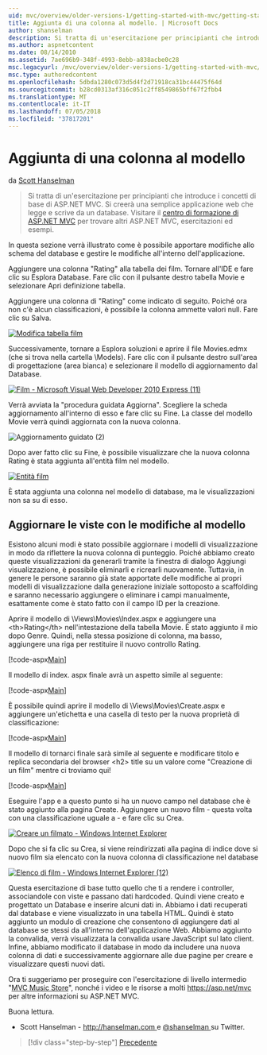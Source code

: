 ```yaml
---
uid: mvc/overview/older-versions-1/getting-started-with-mvc/getting-started-with-mvc-part8
title: Aggiunta di una colonna al modello. | Microsoft Docs
author: shanselman
description: Si tratta di un'esercitazione per principianti che introduce i concetti di base di ASP.NET MVC. Creare un'applicazione web semplice che legge e scrive da un database.
ms.author: aspnetcontent
ms.date: 08/14/2010
ms.assetid: 7ae696b9-348f-4993-8ebb-a838acbe0c28
msc.legacyurl: /mvc/overview/older-versions-1/getting-started-with-mvc/getting-started-with-mvc-part8
msc.type: authoredcontent
ms.openlocfilehash: 5dbda1280c073d5d4f2d71918ca31bc44475f64d
ms.sourcegitcommit: b28cd0313af316c051c2ff8549865bff67f2fbb4
ms.translationtype: MT
ms.contentlocale: it-IT
ms.lasthandoff: 07/05/2018
ms.locfileid: "37817201"
---
```

<a name="adding-a-column-to-the-model"></a>Aggiunta di una colonna al modello
====================
da [Scott Hanselman](https://github.com/shanselman)

> Si tratta di un'esercitazione per principianti che introduce i concetti di base di ASP.NET MVC. Si creerà una semplice applicazione web che legge e scrive da un database. Visitare il [centro di formazione di ASP.NET MVC](../../../index.md) per trovare altri ASP.NET MVC, esercitazioni ed esempi.


In questa sezione verrà illustrato come è possibile apportare modifiche allo schema del database e gestire le modifiche all'interno dell'applicazione.

Aggiungere una colonna "Rating" alla tabella dei film. Tornare all'IDE e fare clic su Esplora Database. Fare clic con il pulsante destro tabella Movie e selezionare Apri definizione tabella.

Aggiungere una colonna di "Rating" come indicato di seguito. Poiché ora non c'è alcun classificazioni, è possibile la colonna ammette valori null. Fare clic su Salva.

[![Modifica tabella film](getting-started-with-mvc-part8/_static/image2.png)](getting-started-with-mvc-part8/_static/image1.png)

Successivamente, tornare a Esplora soluzioni e aprire il file Movies.edmx (che si trova nella cartella \Models). Fare clic con il pulsante destro sull'area di progettazione (area bianca) e selezionare il modello di aggiornamento dal Database.

[![Film - Microsoft Visual Web Developer 2010 Express (11)](getting-started-with-mvc-part8/_static/image4.png)](getting-started-with-mvc-part8/_static/image3.png)

Verrà avviata la "procedura guidata Aggiorna". Scegliere la scheda aggiornamento all'interno di esso e fare clic su Fine. La classe del modello Movie verrà quindi aggiornata con la nuova colonna.

![Aggiornamento guidato (2)](getting-started-with-mvc-part8/_static/image5.png)

Dopo aver fatto clic su Fine, è possibile visualizzare che la nuova colonna Rating è stata aggiunta all'entità film nel modello.

[![Entità film](getting-started-with-mvc-part8/_static/image7.png)](getting-started-with-mvc-part8/_static/image6.png)

È stata aggiunta una colonna nel modello di database, ma le visualizzazioni non sa su di esso.

## <a name="update-views-with-model-changes"></a>Aggiornare le viste con le modifiche al modello

Esistono alcuni modi è stato possibile aggiornare i modelli di visualizzazione in modo da riflettere la nuova colonna di punteggio. Poiché abbiamo creato queste visualizzazioni da generarli tramite la finestra di dialogo Aggiungi visualizzazione, è possibile eliminarli e ricrearli nuovamente. Tuttavia, in genere le persone saranno già state apportate delle modifiche ai propri modelli di visualizzazione dalla generazione iniziale sottoposto a scaffolding e saranno necessario aggiungere o eliminare i campi manualmente, esattamente come è stato fatto con il campo ID per la creazione.

Aprire il modello di \Views\Movies\Index.aspx e aggiungere una &lt;th&gt;Rating&lt;/th&gt; nell'intestazione della tabella Movie. È stato aggiunto il mio dopo Genre. Quindi, nella stessa posizione di colonna, ma basso, aggiungere una riga per restituire il nuovo controllo Rating.

[!code-aspx[Main](getting-started-with-mvc-part8/samples/sample1.aspx)]

Il modello di index. aspx finale avrà un aspetto simile al seguente:

[!code-aspx[Main](getting-started-with-mvc-part8/samples/sample2.aspx)]

È possibile quindi aprire il modello di \Views\Movies\Create.aspx e aggiungere un'etichetta e una casella di testo per la nuova proprietà di classificazione:

[!code-aspx[Main](getting-started-with-mvc-part8/samples/sample3.aspx)]

Il modello di tornarci finale sarà simile al seguente e modificare titolo e replica secondaria del browser &lt;h2&gt; title su un valore come "Creazione di un film" mentre ci troviamo qui!

[!code-aspx[Main](getting-started-with-mvc-part8/samples/sample4.aspx)]

Eseguire l'app e a questo punto si ha un nuovo campo nel database che è stato aggiunto alla pagina Create. Aggiungere un nuovo film - questa volta con una classificazione uguale a - e fare clic su Crea.

[![Creare un filmato - Windows Internet Explorer](getting-started-with-mvc-part8/_static/image9.png)](getting-started-with-mvc-part8/_static/image8.png)

Dopo che si fa clic su Crea, si viene reindirizzati alla pagina di indice dove si nuovo film sia elencato con la nuova colonna di classificazione nel database

[![Elenco di film - Windows Internet Explorer (12)](getting-started-with-mvc-part8/_static/image11.png)](getting-started-with-mvc-part8/_static/image10.png)

Questa esercitazione di base tutto quello che ti a rendere i controller, associandole con viste e passano dati hardcoded. Quindi viene creato e progettato un Database e inserire alcuni dati in. Abbiamo i dati recuperati dal database e viene visualizzato in una tabella HTML. Quindi è stato aggiunto un modulo di creazione che consentono di aggiungere dati al database se stessi da all'interno dell'applicazione Web. Abbiamo aggiunto la convalida, verrà visualizzata la convalida usare JavaScript sul lato client. Infine, abbiamo modificato il database in modo da includere una nuova colonna di dati e successivamente aggiornare alle due pagine per creare e visualizzare questi nuovi dati.

Ora ti suggeriamo per proseguire con l'esercitazione di livello intermedio "[MVC Music Store](../../older-versions/mvc-music-store/mvc-music-store-part-1.md)", nonché i video e le risorse a molti [ https://asp.net/mvc ](https://asp.net/mvc) per altre informazioni su ASP.NET MVC.

Buona lettura.

- Scott Hanselman - [ http://hanselman.com ](http://hanselman.com) e [ @shanselman ](http://twitter.com/shanselman) su Twitter.

> [!div class="step-by-step"]
> [Precedente](getting-started-with-mvc-part7.md)
